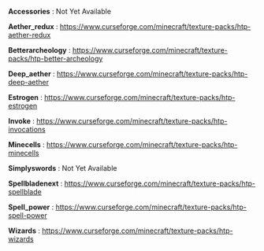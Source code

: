 **Accessories** : Not Yet Available

**Aether_redux** : https://www.curseforge.com/minecraft/texture-packs/htp-aether-redux

**Betterarcheology** : https://www.curseforge.com/minecraft/texture-packs/htp-better-archeology

**Deep_aether** : https://www.curseforge.com/minecraft/texture-packs/htp-deep-aether

**Estrogen** : https://www.curseforge.com/minecraft/texture-packs/htp-estrogen

**Invoke** : https://www.curseforge.com/minecraft/texture-packs/htp-invocations

**Minecells** : https://www.curseforge.com/minecraft/texture-packs/htp-minecells

**Simplyswords** : Not Yet Available

**Spellbladenext** : https://www.curseforge.com/minecraft/texture-packs/htp-spellblade

**Spell_power** : https://www.curseforge.com/minecraft/texture-packs/htp-spell-power

**Wizards** : https://www.curseforge.com/minecraft/texture-packs/htp-wizards

